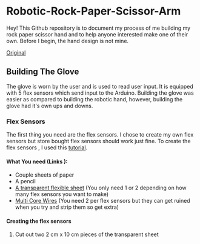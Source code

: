 # Robotic-Rock-Paper-Scissor-Arm
Hey! This Github repository is to document my process of me building my rock paper scissor hand and to help anyone interested make one of their own.
Before I begin, the hand design is not mine.

[Original](https://create.arduino.cc/projecthub/laurencemlai/diy-glove-controlled-robotic-hand-ff5d63?ref=user&ref_id=1858882&offset=0) 

## Building The Glove
The glove is worn by the user and is used to read user input. It is equipped with 5 flex sensors which send input to the Arduino. Building the glove was easier as compared to building the robotic hand, however, building the glove had it's own ups and downs.
### Flex Sensors
The first thing you need are the flex sensors. I chose to create my own flex sensors but store bought flex sensors should work just fine. To create the flex sensors , I used this [tutorial](https://www.youtube.com/watch?v=SJNYbSpvlP8).
#### What You need (Links ):
* Couple sheets of paper
* A pencil
* [A transparent flexible sheet](https://www.amazon.com/Polystyrene-Flexible-Modeling-Projects-Paintings/dp/B0968YG7ZR/ref=sr_1_13?crid=3H9RM80XCE6C7&keywords=flexible%2Bperspex%2Bsheet&qid=1658641150&sprefix=flexible%2Bperspex%2Bsheet%2Caps%2C256&sr=8-13&th=1) (You only need 1 or 2 depending on how many flex sensors you want to make)
* [Multi Core Wires](https://www.amazon.com/Elegoo-EL-CP-004-Multicolored-Breadboard-arduino/dp/B01EV70C78/ref=sr_1_6?crid=26UAPN9GRYGZ1&keywords=jumper%2Bwires&qid=1658641292&sprefix=jumper%2Bwire%2Caps%2C292&sr=8-6&th=1) (You need 2 per flex sensors but they can get ruined when you try and strip them so get extra)

#### Creating the flex sensors
1. Cut out two 2 cm x 10 cm pieces of the transparent sheet
